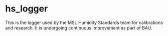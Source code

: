 # hs_logger

This is the logger used by the MSL Humidity Standards team for calibrations and research. It is undergoing continuous improvement as part of BAU.